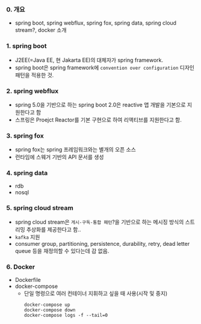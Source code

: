 ### 0. 개요
- spring boot, spring webflux, spring fox, spring data, spring cloud stream?, docker 소개

### 1. spring boot
- J2EE(=Java EE, 현 Jakarta EE)의 대체자가 spring framework.
- spring boot은 spring framework에 `convention over configuration` 디자인 패턴을 적용한 것.


### 2. spring webflux
- spring 5.0을 기반으로 하는 spring boot 2.0은 reactive 앱 개발을 기본으로 지원한다고 함
- 스프링은 Proejct Reactor를 기본 구현으로 하여 리액티브를 지원한다고 함.

### 3. spring fox
- spring fox는 spring 프레임워크와는 별개의 오픈 소스
- 런타임에 스웨거 기반의 API 문서를 생성

### 4. spring data
- rdb
- nosql

### 5. spring cloud stream
- spring cloud stream은 `게시-구독-통합 패턴`?을 기반으로 하는 메시징 방식의 스트리밍 추상화를 제공한다고 함..
- `kafka` 지원
- consumer group, partitioning, persistence, durability, retry, dead letter queue 등을 재정의할 수 있다는데 감 없음.

### 6. Docker
- Dockerfile
- docker-compose
  - 단일 명령으로 여러 컨테이너 지휘하고 싶을 때 사용(시작 및 중지)
    ```
    docker-compose up
    docker-compose down
    docker-compose logs -f --tail=0
    ```